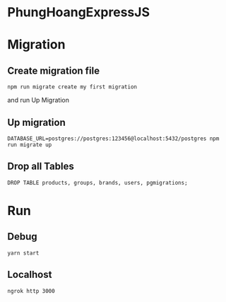 # PhungHoangExpressJS

# Migration
## Create migration file 
```
npm run migrate create my first migration
```
and run Up Migration
## Up migration
```
DATABASE_URL=postgres://postgres:123456@localhost:5432/postgres npm run migrate up
```
## Drop all Tables
```
DROP TABLE products, groups, brands, users, pgmigrations;
```

# Run
## Debug
```shell
yarn start
```
## Localhost
```shell
ngrok http 3000
```
